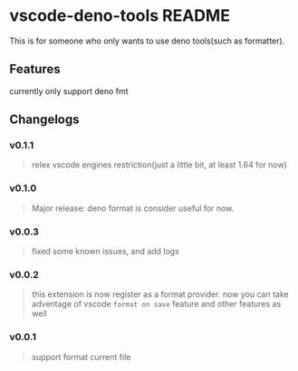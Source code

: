 # vscode-deno-tools README

This is for someone who only wants to use deno tools(such as formatter).

## Features

currently only support deno fmt


## Changelogs

### v0.1.1
> relex vscode engines restriction(just a little bit, at least 1.64 for now)

### v0.1.0
> Major release: deno format is consider useful for now.

### v0.0.3
> fixed some known issues, and add logs

### v0.0.2
> this extension is now register as a format provider. now you can take adventage of vscode `format on save` feature and other features as well

### v0.0.1
> support format current file